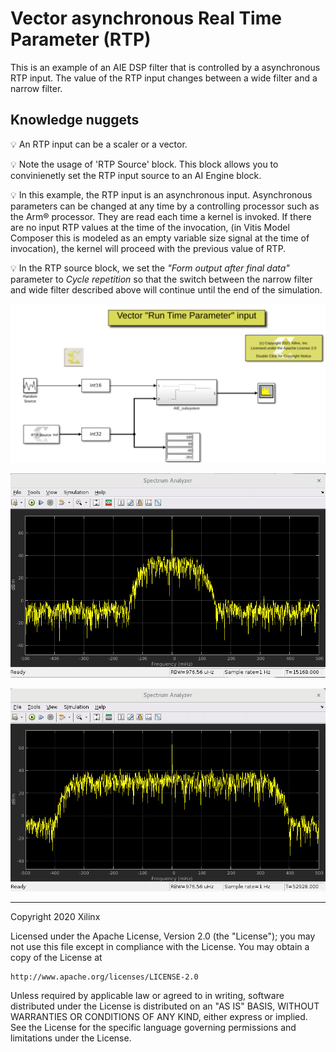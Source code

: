 # Vector asynchronous Real Time Parameter (RTP)
This is an example of an AIE DSP filter that is controlled by a asynchronous RTP input. The value of the RTP input changes between a wide filter and a narrow filter.

## Knowledge nuggets
:bulb: An RTP input can be a scaler or a vector.

:bulb: Note the usage of 'RTP Source' block. This block allows you to convinienetly set the RTP input source to an AI Engine block.

:bulb: In this example, the RTP input is an asynchronous input. Asynchronous parameters can be changed at any time by a controlling processor such as the Arm® processor. They are read each time a kernel is invoked. If there are no input RTP values at the time of the invocation, (in Vitis Model Composer this is modeled as an empty variable size signal at the time of invocation), the kernel will proceed with the previous value of RTP.

:bulb: In the RTP source block, we set the _"Form output after final data"_ parameter to _Cycle repetition_ so that the switch between the narrow filter and wide filter described above will continue until the end of the simulation. 


![](images/screen_shot.PNG)

![](images/out_narrow.PNG)

![](images/out_wide.PNG)

------------
Copyright 2020 Xilinx

Licensed under the Apache License, Version 2.0 (the "License");
you may not use this file except in compliance with the License.
You may obtain a copy of the License at

    http://www.apache.org/licenses/LICENSE-2.0

Unless required by applicable law or agreed to in writing, software
distributed under the License is distributed on an "AS IS" BASIS,
WITHOUT WARRANTIES OR CONDITIONS OF ANY KIND, either express or implied.
See the License for the specific language governing permissions and
limitations under the License.
